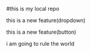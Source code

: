 #this is my local repo
<p>this is a new feature(dropdown)</p>
<p>this is a new feature(button)</p>
<p>i am going to rule the world</p>